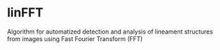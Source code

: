 # linFFT
Algorithm for automatized detection and analysis of lineament structures from images using Fast Fourier Transform (FFT)
